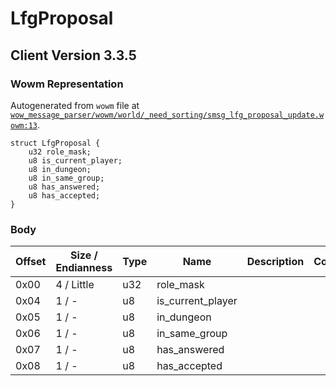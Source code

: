 # LfgProposal

## Client Version 3.3.5

### Wowm Representation

Autogenerated from `wowm` file at [`wow_message_parser/wowm/world/_need_sorting/smsg_lfg_proposal_update.wowm:13`](https://github.com/gtker/wow_messages/tree/main/wow_message_parser/wowm/world/_need_sorting/smsg_lfg_proposal_update.wowm#L13).
```rust,ignore
struct LfgProposal {
    u32 role_mask;
    u8 is_current_player;
    u8 in_dungeon;
    u8 in_same_group;
    u8 has_answered;
    u8 has_accepted;
}
```
### Body

| Offset | Size / Endianness | Type | Name | Description | Comment |
| ------ | ----------------- | ---- | ---- | ----------- | ------- |
| 0x00 | 4 / Little | u32 | role_mask |  |  |
| 0x04 | 1 / - | u8 | is_current_player |  |  |
| 0x05 | 1 / - | u8 | in_dungeon |  |  |
| 0x06 | 1 / - | u8 | in_same_group |  |  |
| 0x07 | 1 / - | u8 | has_answered |  |  |
| 0x08 | 1 / - | u8 | has_accepted |  |  |

